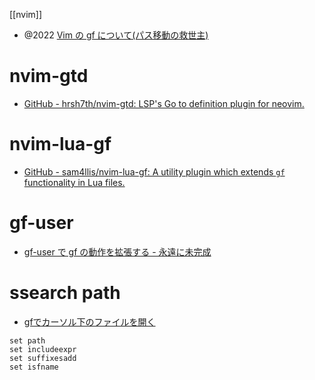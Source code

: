 [[nvim]]

- @2022 [Vim の gf について(パス移動の救世主)](https://zenn.dev/hasu_83/articles/explain-vim-gf)

# nvim-gtd

- [GitHub - hrsh7th/nvim-gtd: LSP's Go to definition plugin for neovim.](https://github.com/hrsh7th/nvim-gtd)

# nvim-lua-gf

- [GitHub - sam4llis/nvim-lua-gf: A utility plugin which extends `gf` functionality in Lua files.](https://github.com/sam4llis/nvim-lua-gf)

# gf-user

- [gf-user で gf の動作を拡張する - 永遠に未完成](https://thinca.hatenablog.com/entry/20140324/1395590910)

# ssearch path

- [gfでカーソル下のファイルを開く](https://yanor.net/wiki/?Vim/%E3%83%95%E3%82%A1%E3%82%A4%E3%83%AB%E3%82%AA%E3%83%BC%E3%83%97%E3%83%B3/gf%E3%81%A7%E3%82%AB%E3%83%BC%E3%82%BD%E3%83%AB%E4%B8%8B%E3%81%AE%E3%83%95%E3%82%A1%E3%82%A4%E3%83%AB%E3%82%92%E9%96%8B%E3%81%8F)

```vim
set path
set includeexpr
set suffixesadd
set isfname
```
